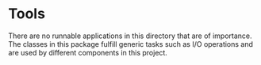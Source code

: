 # Tools
There are no runnable applications in this directory that are of importance. <br/>
The classes in this package fulfill generic tasks such as I/O operations and are used by different components in this project.